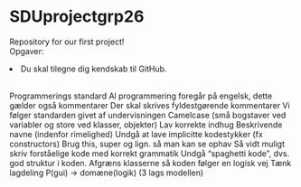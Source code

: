 # SDUprojectgrp26
Repository for our first project!<br>
Opgaver:
<li>Du skal tilegne dig kendskab til GitHub.</li><br>

Programmerings standard
Al programmering foregår på engelsk, dette gælder også kommentarer
Der skal skrives fyldestgørende kommentarer
Vi følger standarden givet af undervisningen
Camelcase (små bogstaver ved variabler og store ved klasser, objekter)
Lav korrekte indhug
Beskrivende navne (indenfor rimelighed)
Undgå at lave implicitte kodestykker (fx constructors)
Brug this, super og lign. så man kan se ophav
Så vidt muligt skriv forståelige kode med korrekt grammatik
Undgå “spaghetti kode”, dvs. god struktur i koden.
Afgræns klasserne så koden følger en logisk vej
Tænk lagdeling P(gui) -> domæne(logik) (3 lags modellen)
